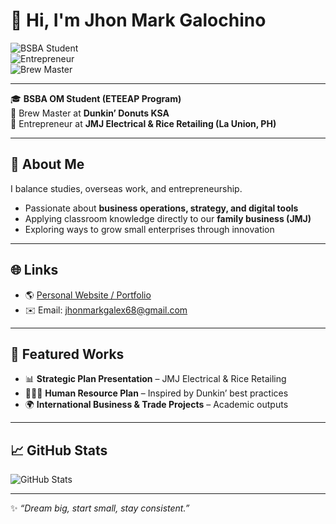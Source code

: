 # 👋 Hi, I'm Jhon Mark Galochino  

![BSBA Student](https://img.shields.io/badge/BSBA%20Student-Operations%20Management-blue)  
![Entrepreneur](https://img.shields.io/badge/Entrepreneur-JMJ%20Electrical%20&%20Rice%20Retailing-green)  
![Brew Master](https://img.shields.io/badge/Dunkin'%20Donuts-KSA-orange)  

---

🎓 **BSBA OM Student (ETEEAP Program)**  
💼 Brew Master at **Dunkin’ Donuts KSA**  
🏪 Entrepreneur at **JMJ Electrical & Rice Retailing (La Union, PH)**  

---

## 🚀 About Me
I balance studies, overseas work, and entrepreneurship.  
- Passionate about **business operations, strategy, and digital tools**  
- Applying classroom knowledge directly to our **family business (JMJ)**  
- Exploring ways to grow small enterprises through innovation  

---

## 🌐 Links
- 🌎 [Personal Website / Portfolio](https://sites.google.com/view/jhon-mark-galochino)  
- ✉️ Email: [jhonmarkgalex68@gmail.com](mailto:jhonmarkgalex68@gmail.com)  

---

## 📌 Featured Works
- 📊 **Strategic Plan Presentation** – JMJ Electrical & Rice Retailing  
- 🧑‍🤝‍🧑 **Human Resource Plan** – Inspired by Dunkin’ best practices  
- 🌍 **International Business & Trade Projects** – Academic outputs  

---

## 📈 GitHub Stats
![GitHub Stats](https://github-readme-stats.vercel.app/api?username=JMGalochino&show_icons=true&theme=radical)  

---

✨ *“Dream big, start small, stay consistent.”*
